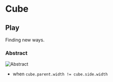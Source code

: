 # Cube

## Play

Finding new ways.

### Abstract

![Abstract](/screenshots/abstract.png)

- when `cube.parent.width != cube.side.width`
